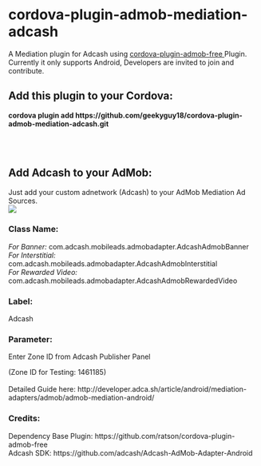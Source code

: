 # cordova-plugin-admob-mediation-adcash
A Mediation plugin for Adcash using
<a href='https://github.com/ratson/cordova-plugin-admob-free'>
  cordova-plugin-admob-free
</a> Plugin. Currently it only supports Android, Developers are invited to join and contribute.

<h2>Add this plugin to your Cordova:</h2>
<b>cordova plugin add https://github.com/geekyguy18/cordova-plugin-admob-mediation-adcash.git</b>

<br><br>

<h2>Add Adcash to your AdMob:</h2>
Just add your custom adnetwork (Adcash) to your AdMob Mediation Ad Sources.<br>
<img src="http://i0.wp.com/developer.adca.sh/wp-content/uploads/2016/08/ScreenShot5.png">

<h3>Class Name:</h3>
<i>For Banner:</i> com.adcash.mobileads.admobadapter.AdcashAdmobBanner<br>
<i>For Interstitial:</i> com.adcash.mobileads.admobadapter.AdcashAdmobInterstitial<br>
<i>For Rewarded Video:</i> com.adcash.mobileads.admobadapter.AdcashAdmobRewardedVideo<br>
<h3>Label:</h3>
Adcash
<h3>Parameter:</h3>
<p>Enter Zone ID from Adcash Publisher Panel</p>
(Zone ID for Testing: 1461185)

<br>
<br>
Detailed Guide here: http://developer.adca.sh/article/android/mediation-adapters/admob/admob-mediation-android/


<h3>Credits:</h3>
Dependency Base Plugin:
https://github.com/ratson/cordova-plugin-admob-free
<br>
Adcash SDK:
https://github.com/adcash/Adcash-AdMob-Adapter-Android
